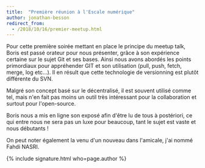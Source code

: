 ```yaml
---
title:  "Première réunion à l'Escale numérique"
author: jonathan-besson
redirect_from:
  - /2018/10/16/premier-meetup.html
---
```


Pour cette première soirée mettant en place le principe du meetup talk, Boris est passé orateur pour nous présenter, grâce à son expérience certaine sur le sujet Git et ses bases.
Ainsi nous avons abordés les points primordiaux pour appréhender GIT et son utilisation (pull, push, fetch, merge, log etc...). Il en résult que cette technologie de versionning est plutôt différente du SVN.

Malgré son concept basé sur le décentralisé, il est souvent utilisé comme tel, mais n'en fait pas moins un outil très intéressant pour la collaboration et surtout pour l'open-source.

Boris nous a mis en ligne son exposé afin d'être lu de tous à postériori, ce qui entre nous ne sera pas un luxe pour beaucoup, tant le sujet est vaste et nous débutants !

On peut noter également la venu d'un nouveau dans l'amicale, j'ai nommé Fahdi NASRI.

{% include signature.html who=page.author %}
